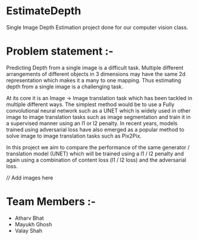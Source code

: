 # EstimateDepth
Single Image Depth Estimation project done for our computer vision class.

# Problem statement :- 
Predicting Depth from a single image is a difficult task. Multiple different arrangements of different objects in 3 dimensions may have the same 2d representation which makes it a many to one mapping. Thus estimating depth from a single image is a challenging task.

At its core it is an Image -> Image translation task which has been tackled in multiple different ways. The simplest method would be to use a Fully convolutional neural network such as a UNET which is widely used in other image to image translation tasks such as image segmentation and train it in a supervised manner using an l1 or l2 penalty. 
In recent years, models trained using adversarial loss have also emerged as a popular method to solve image to image translation tasks such as Pix2Pix.

In this project we aim to compare the performance of the same generator / translation model (UNET) which will be trained using a l1 / l2 penalty and again using a combination of content loss (l1 / l2 loss) and the adversarial loss.

// Add images here


# Team Members :- 
* Atharv Bhat
* Mayukh Ghosh
* Valay Shah
